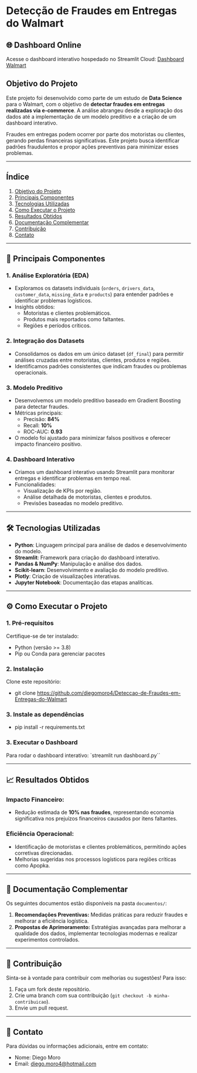 # Detecção de Fraudes em Entregas do Walmart

## 🌐 Dashboard Online
Acesse o dashboard interativo hospedado no Streamlit Cloud:
[Dashboard Walmart](https://<link-do-dashboard-streamlit-cloud>)

## Objetivo do Projeto

Este projeto foi desenvolvido como parte de um estudo de **Data Science** para o Walmart, com o objetivo de **detectar fraudes em entregas realizadas via e-commerce**. A análise abrangeu desde a exploração dos dados até a implementação de um modelo preditivo e a criação de um dashboard interativo.

Fraudes em entregas podem ocorrer por parte dos motoristas ou clientes, gerando perdas financeiras significativas. Este projeto busca identificar padrões fraudulentos e propor ações preventivas para minimizar esses problemas.

---

## Índice

1. [Objetivo do Projeto](#-objetivo-do-projeto)
2. [Principais Componentes](#-principais-componentes)
3. [Tecnologias Utilizadas](#-tecnologias-utilizadas)
4. [Como Executar o Projeto](#️-como-executar-o-projeto)
5. [Resultados Obtidos](#-resultados-obtidos)
6. [Documentação Complementar](#-documentação-complementar)
7. [Contribuição](#-contribuição)
8. [Contato](#-contato)

---

## 🚀 Principais Componentes

### **1. Análise Exploratória (EDA)**
- Exploramos os datasets individuais (`orders`, `drivers_data`, `customer_data`, `missing_data` e `products`) para entender padrões e identificar problemas logísticos.
- Insights obtidos:
  - Motoristas e clientes problemáticos.
  - Produtos mais reportados como faltantes.
  - Regiões e períodos críticos.

### **2. Integração dos Datasets**
- Consolidamos os dados em um único dataset (`df_final`) para permitir análises cruzadas entre motoristas, clientes, produtos e regiões.
- Identificamos padrões consistentes que indicam fraudes ou problemas operacionais.

### **3. Modelo Preditivo**
- Desenvolvemos um modelo preditivo baseado em Gradient Boosting para detectar fraudes.
- Métricas principais:
  - Precisão: **84%**
  - Recall: **10%**
  - ROC-AUC: **0.93**
- O modelo foi ajustado para minimizar falsos positivos e oferecer impacto financeiro positivo.

### **4. Dashboard Interativo**
- Criamos um dashboard interativo usando Streamlit para monitorar entregas e identificar problemas em tempo real.
- Funcionalidades:
  - Visualização de KPIs por região.
  - Análise detalhada de motoristas, clientes e produtos.
  - Previsões baseadas no modelo preditivo.

---

## 🛠️ Tecnologias Utilizadas

- **Python**: Linguagem principal para análise de dados e desenvolvimento do modelo.
- **Streamlit**: Framework para criação do dashboard interativo.
- **Pandas & NumPy**: Manipulação e análise dos dados.
- **Scikit-learn**: Desenvolvimento e avaliação do modelo preditivo.
- **Plotly**: Criação de visualizações interativas.
- **Jupyter Notebook**: Documentação das etapas analíticas.

---

## ⚙️ Como Executar o Projeto

### **1. Pré-requisitos**
Certifique-se de ter instalado:
- Python (versão >= 3.8)
- Pip ou Conda para gerenciar pacotes

### **2. Instalação**
Clone este repositório:
- git clone <https://github.com/diegomoro4/Deteccao-de-Fraudes-em-Entregas-do-Walmart>


### **3. Instale as dependências**
- pip install -r requirements.txt


### **3. Executar o Dashboard**
Para rodar o dashboard interativo:
`streamlit run dashboard.py``


---


## 📈 Resultados Obtidos

### Impacto Financeiro:
- Redução estimada de **10% nas fraudes**, representando economia significativa nos prejuízos financeiros causados por itens faltantes.

### Eficiência Operacional:
- Identificação de motoristas e clientes problemáticos, permitindo ações corretivas direcionadas.
- Melhorias sugeridas nos processos logísticos para regiões críticas como Apopka.

---

## 📄 Documentação Complementar

Os seguintes documentos estão disponíveis na pasta `documentos/`:
1. **Recomendações Preventivas:** Medidas práticas para reduzir fraudes e melhorar a eficiência logística.
2. **Propostas de Aprimoramento:** Estratégias avançadas para melhorar a qualidade dos dados, implementar tecnologias modernas e realizar experimentos controlados.

---

## 🤝 Contribuição

Sinta-se à vontade para contribuir com melhorias ou sugestões! Para isso:
1. Faça um fork deste repositório.
2. Crie uma branch com sua contribuição (`git checkout -b minha-contribuicao`).
3. Envie um pull request.

---

## 📧 Contato

Para dúvidas ou informações adicionais, entre em contato:
- Nome: Diego Moro
- Email: diego.moro4@hotmail.com



